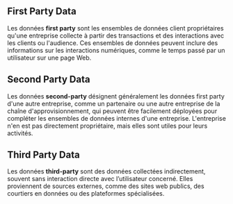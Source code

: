 
## First Party Data
Les données **first party** sont les ensembles de données client propriétaires qu'une entreprise collecte à partir des transactions et des interactions avec les clients ou l'audience. Ces ensembles de données peuvent inclure des informations sur les interactions numériques, comme le temps passé par un utilisateur sur une page Web.

## Second Party Data
Les données **second-party** désignent généralement les données first party d'une autre entreprise, comme un partenaire ou une autre  entreprise de la chaîne d'approvisionnement, qui peuvent être facilement déployées pour compléter les ensembles de données internes d'une entreprise.
L'entreprise n'en est pas directement propriétaire, mais elles sont utiles pour leurs activités.


## Third Party Data
Les données **third-party**  sont des données collectées  indirectement, souvent sans interaction directe avec l’utilisateur concerné. Elles proviennent de sources externes, comme des sites web publics, des courtiers en données ou des plateformes spécialisées.